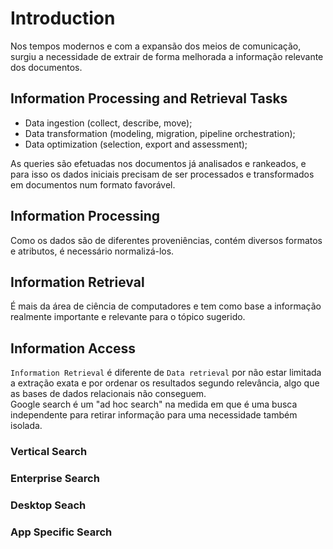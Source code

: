 # Introduction

Nos tempos modernos e com a expansão dos meios de comunicação, surgiu a necessidade de extrair de forma melhorada a informação relevante dos documentos. 

## Information Processing and Retrieval Tasks

- Data ingestion (collect, describe, move);
- Data transformation (modeling, migration, pipeline orchestration);
- Data optimization (selection, export and assessment);

As queries são efetuadas nos documentos já analisados e rankeados, e para isso os dados iniciais precisam de ser processados e transformados em documentos num formato favorável.

## Information Processing

Como os dados são de diferentes proveniências, contém diversos formatos e atributos, é necessário normalizá-los. 

## Information Retrieval

É mais da área de ciência de computadores e tem como base a informação realmente importante e relevante para o tópico sugerido. 

## Information Access

`Information Retrieval` é diferente de `Data retrieval` por não estar limitada a extração exata e por ordenar os resultados segundo relevância, algo que as bases de dados relacionais não conseguem. <br>
Google search é um "ad hoc search" na medida em que é uma busca independente para retirar informação para uma necessidade também isolada.

### Vertical Search



### Enterprise Search

### Desktop Seach

### App Specific Search